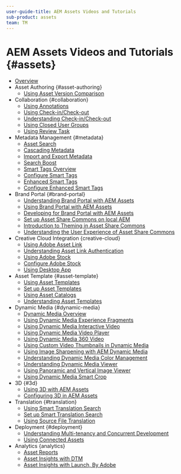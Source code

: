 ```yaml
---
user-guide-title: AEM Assets Videos and Tutorials
sub-product: assets
team: TM
---
```


# AEM Assets Videos and Tutorials {#assets}

+ [Overview](overview.md)
+ Asset Authoring {#asset-authoring}
  + [Using Asset Version Comparison](asset-authoring/asset-version-comparison-feature-video-use.md)
+ Collaboration {#collaboration}
  + [Using Annotations](collaboration/annotations-feature-video-use.md)
  + [Using Check-in/Check-out](collaboration/checkin-checkout-feature-video-use.md)
  + [Understanding Check-in/Check-out](collaboration/checkin-checkout-technical-video-understand.md)
  + [Using Closed User Groups](collaboration/closed-user-groups-feature-video-use.md)
  + [Using Review Task](collaboration/review-task-compare-feature-video-use.md)
+ Metadata Management {#metadata}
  + [Asset Search](metadata/search-feature-video-use.md)
  + [Cascading Metadata](metadata/cascade-metadata-feature-video-use.md)
  + [Import and Export Metadata](metadata/metadata-import-feature-video-use.md)
  + [Search Boost](metadata/search-boost-technical-video-understand.md)
  + [Smart Tags Overview](metadata/smart-tags-feature-video-use.md)
  + [Configure Smart Tags](metadata/smart-tags-technical-video-setup.md)
  + [Enhanced Smart Tags](metadata/enhanced-smart-tags-feature-video-use.md)
  + [Configure Enhanced Smart Tags](metadata/enhanced-smart-tags-technical-video-setup.md)
+ Brand Portal {#brand-portal}
  + [Understanding Brand Portal with AEM Assets](brand-portal/brand-portal-article-understand.md)
  + [Using Brand Portal with AEM Assets](brand-portal/brand-portal-feature-video-use.md)
  + [Developing for Brand Portal with AEM Assets](brand-portal/brand-portal-technical-video-develop.md)
  + [Set up Asset Share Commons on local AEM](brand-portal/asset-share-commons-technical-video-setup.md)
  + [Introduction to Theming in Asset Share Commons](brand-portal/asset-share-commons-feature-video-theming.md)
  + [Understanding the User Experience of Asset Share Commons](brand-portal/asset-share-commons-user-experience-feature-video-understand.md)
+ Creative Cloud Integration {creative-cloud}
  + [Using Adobe Asset Link](creative-cloud/adobe-asset-link-feature-video-use.md)
  + [Understanding Asset Link Authentication](creative-cloud/adobe-asset-link-authentication-article-understand.md)
  + [Using Adobe Stock](creative-cloud/stock-assets-feature-video-use.md)
  + [Configure Adobe Stock](creative-cloud/adobe-stock-aem-assets-technical-video-setup.md)
  + [Using Desktop App](creative-cloud/aem-desktop-app-sync-status-technical-video-use.md)
+ Asset Template {#asset-template}
  + [Using Asset Templates](asset-template/asset-templates-feature-video-use.md)
  + [Set up Asset Templates](asset-template/asset-templates-technical-video-setup.md)
  + [Using Asset Catalogs](asset-template/asset-catalog-template-feature-video-use.md)
  + [Understanding Asset Templates](asset-template/asset-templates-tutorial-understand.md)
+ Dynamic Media {#dynamic-media}
  + [Dynamic Media Overview](dynamic-media/dynamic-media-overview-feature-video-use.md)
  + [Using Dynamic Media Experience Fragments](dynamic-media/dynamic-media-experience-fragments-feature-video-use.md)
  + [Using Dynamic Media Interactive Video](dynamic-media/dynamic-media-interactive-video-feature-video-use.md)
  + [Using Dynamic Media Video Player](dynamic-media/dynamic-media-video-player-feature-video-use.md)
  + [Using Dynamic Media 360 Video](dynamic-media/dynamic-media-360-video-custom-thumbnail-feature-video-use.md)
  + [Using Custom Video Thumbnails in Dynamic Media](dynamic-media/dynamic-media-video-thumbnails-feature-video-use.md)
  + [Using Image Sharpening with AEM Dynamic Media](dynamic-media/dynamic-media-image-sharpening-feature-video-use.md)
  + [Understanding Dynamic Media Color Management](dynamic-media/dynamic-media-color-management-technical-video-setup.md)
  + [Understanding Dynamic Media Viewer](dynamic-media/dynamic-media-viewer-feature-video-understand.md)
  + [Using Panoramic and Vertical Image Viewer](dynamic-media/panorama-vertical-image-viewer-feature-video-use.md)
  + [Using Dynamic Media Smart Crop](dynamic-media/smart-crop-feature-video-use.md)
+ 3D {#3d}
  + [Using 3D with AEM Assets](3d/3d-assets-feature-video-use.md)
  + [Configuring 3D in AEM Assets](3d/3d-assets-technical-video-setup.md)
+ Translation {#translation}
  + [Using Smart Translation Search](translation/smart-translation-search-feature-video-use.md)
  + [Set up Smart Translation Search](translation/smart-translation-search-technical-video-setup.md)
  + [Using Source File Translation](translation/source-file-translation-feature-video-use.md)
+ Deployment {#deployment}
  + [Understanding Multi-tenancy and Concurrent Development](deployment/multitenancy-concurrent-article-understand.md)
  + [Using Connected Assets](deployment/connected-assets-feature-video-use.md)
+ Analytics {analytics}
  + [Asset Reports](analytics/asset-reports-feature-video-use.md)
  + [Asset Insights with DTM](analytics/asset-insights-tutorial-setup.md)
  + [Asset Insights with Launch, By Adobe](analytics/asset-insights-launch-tutorial-setup.md)
